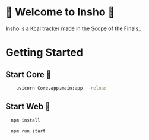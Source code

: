 # 🎉 Welcome to Insho 🎉

Insho is a Kcal tracker made in the Scope of the Finals...

# Getting Started
## Start Core 🚀
``` bash
    uvicorn Core.app.main:app --reload
```

## Start Web 🚀
```bash
  npm install
```
```bash
  npm run start
```
